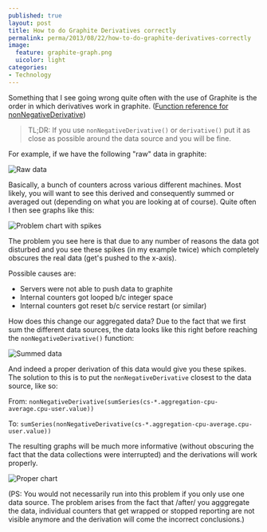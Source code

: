 ```yaml
---
published: true
layout: post
title: How to do Graphite Derivatives correctly
permalink: perma/2013/08/22/how-to-do-graphite-derivatives-correctly
image:
  feature: graphite-graph.png
  uicolor: light
categories:
- Technology
---
```


Something that I see going wrong quite often with the use of Graphite is the
order in which derivatives work in graphite. ([Function reference for nonNegativeDerivative](http://graphite.readthedocs.org/en/0.9.12/functions.html#graphite.render.functions.nonNegativeDerivative))

> TL;DR: If you use `nonNegativeDerivative()` or `derivative()` put it as close
> as possible around the data source and you will be fine.

For example, if we have the following "raw" data in graphite:

![Raw data][pic1]

Basically, a bunch of counters across various different machines. Most likely,
you will want to see this derived and consequently summed or averaged out
(depending on what you are looking at of course). Quite often I then see
graphs like this:

![Problem chart with spikes][pic2]

The problem you see here is that due to any number of reasons the data got
disturbed and you see these spikes (in my example twice) which completely
obscures the real data (get's pushed to the x-axis).

Possible causes are:

* Servers were not able to push data to graphite
* Internal counters got looped b/c integer space
* Internal counters got reset b/c service restart (or similar)

How does this change our aggregated data? Due to the fact that we first sum the
different data sources, the data looks like this right before reaching the
`nonNegativeDerivative()` function:

![Summed data][pic3]

And indeed a proper derivation of this data would give you these spikes. The
solution to this is to put the `nonNegativeDerivative` closest to the data
source, like so:

From: `nonNegativeDerivative(sumSeries(cs-*.aggregation-cpu-average.cpu-user.value))`

To: `sumSeries(nonNegativeDerivative(cs-*.aggregation-cpu-average.cpu-user.value))`

The resulting graphs will be much more informative (without obscuring the fact
that the data collections were interrupted) and the derivations will work
properly.

![Proper chart][pic4]

(PS: You would not necessarily run into this problem if you only use one data
source. The problem arises from the fact that /after/ you agggregate the data,
individual counters that get wrapped or stopped reporting are not visible
anymore and the derivation will come the incorrect conclusions.)

[pic1]: {{site.baseurl}}/photos/graphite/pic1-raw-data.png
[pic2]: {{site.baseurl}}/photos/graphite/pic2-nnderivative.png
[pic3]: {{site.baseurl}}/photos/graphite/pic2-raw-data-summed.png
[pic4]: {{site.baseurl}}/photos/graphite/pic3-correct.png
